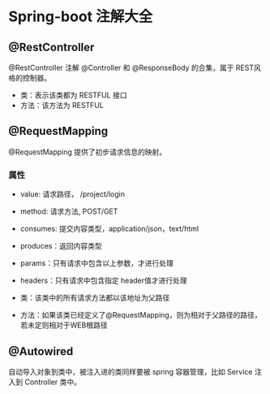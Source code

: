 # Spring-boot 注解大全

## @RestController

@RestController 注解 @Controller 和 @ResponseBody 的合集，属于 REST风格的控制器。

+ 类：表示该类都为 RESTFUL 接口
+ 方法：该方法为 RESTFUL

## @RequestMapping

@RequestMapping 提供了初步请求信息的映射。

### 属性

+ value: 请求路径， /project/login
+ method: 请求方法, POST/GET
+ consumes: 提交内容类型，application/json，text/html
+ produces：返回内容类型
+ params：只有请求中包含以上参数，才进行处理
+ headers：只有请求中包含指定 header值才进行处理

+ 类：该类中的所有请求方法都以该地址为父路径
+ 方法：如果该类已经定义了@RequestMapping，则为相对于父路径的路径，若未定则相对于WEB根路径

## @Autowired

自动导入对象到类中，被注入进的类同样要被 spring 容器管理，比如 Service 注入到 Controller 类中。